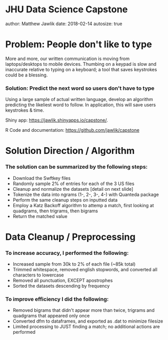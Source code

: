 JHU Data Science Capstone
========================================================
author: Matthew Jawlik
date: 2018-02-14
autosize: true

Problem: People don't like to type
========================================================

More and more, our written communication is moving from laptops/desktops to mobile devices. Thumbing on a keypad is slow and inaccurate relative to typing on a keyboard; a tool that saves keystrokes could be a blessing.  

### **Solution:** Predict the next word so users don't have to type

Using a large sample of actual written language, develop an algorithm predicting the likeliest word to follow.  In application, this will save users keystrokes & time.

Shiny app:  <https://jawlik.shinyapps.io/capstone/>.

R Code and documentation: <https://github.com/jawlik/capstone>


Solution Direction / Algorithm
========================================================


### The solution can be summarized by the following steps:
- Download the Swftkey files
- Randomly sample 2% of entries for each of the 3 US files
- Cleanup and normalize the datasets [detail on next slide]
- Tokenize the data into ngrams (1-, 2-, 3-, 4-) with Quanteda package
- Perform the same cleanup steps on inputted data
- Employ a Katz Backoff algorithm to attemp a match, first looking at quadgrams, then trigrams, then bigrams
- Return the matched value

Data Cleanup / Preprocessing
========================================================

### To increase accuracy, I performed the following:
- Increased sample from 30k to 2% of each file (~85k total)
- Trimmed whitespace, removed english stopwords, and converted all characters to lowercase
- Removed all punctuation, EXCEPT apostrophes
- Sorted the datasets descending by frequency

### To improve efficiency I did the following:
- Removed bigrams that didn't appear more than twice, trigrams and quadgrams that appeared only once
- Converted dfm to dataframes, and exported as .dat to minimize filesize
- Limited processing to JUST finding a match; no additional actions are performed 
